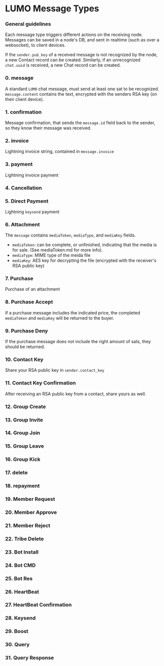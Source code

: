 # LUMO Message Types

### General guidelines

Each message type triggers different actions on the receiving node. Messages can be saved in a node's DB, and  sent in realtime (such as over a websocket), to client devices.

If the `sender.pub_key` of a received message is not recognized by the node, a new Contact record can be created. Similarly, if an unrecognized `chat.uuid` is received, a new Chat record can be created.

### 0. message

A standard `LUMO` chat message, must send at least one sat to be recognized. `message.content` contains the text, encrypted with the senders RSA key (on their client device).

### 1. confirmation

Message confirmation, that sends the `message.id` field back to the sender, so they know their message was received.

### 2. invoice

Lightning invoice string, contained in `message.invoice`

### 3. payment

Lightning invoice payment

### 4. Cancellation

### 5. Direct Payment

Lightning `keysend` payment

### 6. Attachment

The `message` contains `mediaToken`, `mediaType`, and `mediaKey` fields.
 - `mediaToken`: can be complete, or unfinished, indicating that the media is for sale. (See mediaToken.md for more info).
 - `mediaType`: MIME type of the meida file
 - `mediaKey`: AES key for decrypting the file (encrypted with the receiver's RSA public key)

### 7. Purchase

Purchase of an attachment

### 8. Purchase Accept

If a purchase message includes the indicated price, the completed `mediaToken` and `mediaKey` will be returned to the buyer.

### 9. Purchase Deny

If the purchase message does not include the right amount of sats, they should be returned.

### 10. Contact Key

Share your RSA public key in `sender.contact_key`

### 11. Contact Key Confirmation

After receiving an RSA public key from a contact, share yours as well.

### 12. Group Create

### 13. Group Invite

### 14. Group Join

### 15. Group Leave

### 16. Group Kick

### 17. delete

### 18. repayment

### 19. Member Request

### 20. Member Approve

### 21. Member Reject

### 22. Tribe Delete

### 23. Bot Install

### 24. Bot CMD

### 25. Bot Res

### 26. HeartBeat

### 27. HeartBeat Confirmation

### 28. Keysend

### 29. Boost

### 30. Query

### 31. Query Response
